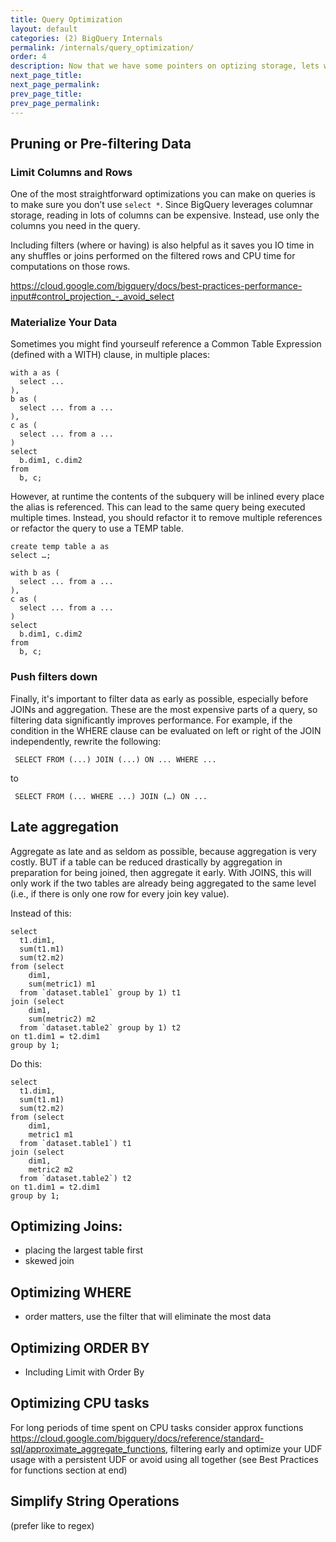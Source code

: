 ```yaml
---
title: Query Optimization
layout: default
categories: (2) BigQuery Internals
permalink: /internals/query_optimization/
order: 4
description: Now that we have some pointers on optizing storage, lets walk through how we can also optimize queries
next_page_title: 
next_page_permalink: 
prev_page_title: 
prev_page_permalink: 
---
```


## Pruning or Pre-filtering Data


### Limit Columns and Rows
One of the most straightforward optimizations you can make on queries is to make sure you don’t use `select *`. Since BigQuery leverages columnar storage, reading in lots of columns can be expensive. Instead, use only the columns you need in the query. 

Including filters (where or having) is also helpful as it saves you IO time in any shuffles or joins performed on the filtered rows and CPU time for computations on those rows.

https://cloud.google.com/bigquery/docs/best-practices-performance-input#control_projection_-_avoid_select


### Materialize Your Data

Sometimes you might find yourseulf reference a Common Table Expression (defined with a WITH) clause, in multiple places:

```
with a as (
  select ...
),
b as (
  select ... from a ...
),
c as (
  select ... from a ...
)
select 
  b.dim1, c.dim2
from
  b, c;
```

However, at runtime the contents of the subquery will be inlined every place the alias is referenced. This can lead to the same query being executed multiple times. Instead, you should refactor it to remove multiple references or refactor the  query to use a TEMP table.

```
create temp table a as
select …;

with b as (
  select ... from a ...
),
c as (
  select ... from a ...
)
select 
  b.dim1, c.dim2
from
  b, c;
```

### Push filters down
Finally, it's important to filter data as early as possible, especially before JOINs and aggregation. These are the most expensive parts of a query, so filtering data significantly improves performance. For example, if the condition in the WHERE clause can be evaluated on left or right of the JOIN independently, rewrite the following:

```
 SELECT FROM (...) JOIN (...) ON ... WHERE ...
```
 to
```
 SELECT FROM (... WHERE ...) JOIN (…) ON ...
```

## Late aggregation

Aggregate as late and as seldom as possible, because aggregation is very costly. BUT if a table can be reduced drastically by aggregation in preparation for being joined, then aggregate it early. With JOINS, this will only work if the two tables are already being aggregated to the same level (i.e., if there is only one row for every join key value).

Instead of this:

```
select
  t1.dim1,
  sum(t1.m1)
  sum(t2.m2)
from (select
    dim1, 
    sum(metric1) m1
  from `dataset.table1` group by 1) t1
join (select
    dim1, 
    sum(metric2) m2
  from `dataset.table2` group by 1) t2
on t1.dim1 = t2.dim1
group by 1;
```

Do this:

```
select
  t1.dim1,
  sum(t1.m1)
  sum(t2.m2)
from (select
    dim1, 
    metric1 m1
  from `dataset.table1`) t1
join (select
    dim1, 
    metric2 m2
  from `dataset.table2`) t2
on t1.dim1 = t2.dim1
group by 1;
```

## Optimizing Joins:
- placing the largest table first
- skewed join

## Optimizing WHERE
- order matters, use the filter that will eliminate the most data

## Optimizing ORDER BY
- Including Limit with Order By

## Optimizing CPU tasks
For long periods of time spent on CPU tasks consider approx functions https://cloud.google.com/bigquery/docs/reference/standard-sql/approximate_aggregate_functions, filtering early and optimize your UDF usage with a persistent UDF or avoid using all together (see Best Practices for functions section at end)


## Simplify String Operations
(prefer like to regex)



